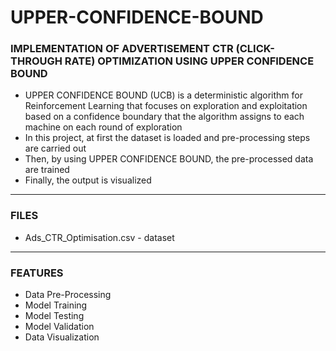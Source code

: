 # UPPER-CONFIDENCE-BOUND

### IMPLEMENTATION OF ADVERTISEMENT CTR (CLICK-THROUGH RATE) OPTIMIZATION USING UPPER CONFIDENCE BOUND

- UPPER CONFIDENCE BOUND (UCB) is a deterministic algorithm for Reinforcement Learning that focuses on exploration and exploitation based on a confidence boundary that the algorithm assigns to each machine on each round of exploration
- In this project, at first the dataset is loaded and pre-processing steps are carried out
- Then, by using UPPER CONFIDENCE BOUND, the pre-processed data are trained
- Finally, the output is visualized

-----

### FILES

- Ads_CTR_Optimisation.csv - dataset

-----

### FEATURES

- Data Pre-Processing
- Model Training
- Model Testing
- Model Validation
- Data Visualization

